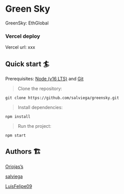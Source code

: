 # Green Sky

GreenSky: EthGlobal

### Vercel deploy

Vercel url: xxx

## Quick start 🏄

Prerequisites: [Node (v16 LTS)](https://nodejs.org/en/download/) and [Git](https://git-scm.com/downloads)

> Clone the repository:

```
git clone https://github.com/salviega/greensky.git
```

> Install dependencies:

```
npm install
```

> Run the project:

```
npm start
```
## Authors 🏗

[Oriojas’s](https://github.com/Oriojas)

[salviega](https://github.com/salviega)

[LuisFelipe09](https://github.com/LuisFelipe09)

